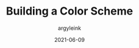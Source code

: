 ---
author: argyleink
date: 2021-06-09
permalink: false
publisher: chromiumdev
tags:
  - css
  - design
  - colors
target_url: https://web.dev/building-a-color-scheme/
title: Building a Color Scheme
---